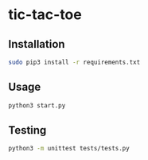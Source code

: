 # tic-tac-toe

## Installation

```sh
sudo pip3 install -r requirements.txt
```

## Usage

```sh
python3 start.py
```

## Testing

```sh
python3 -m unittest tests/tests.py
```